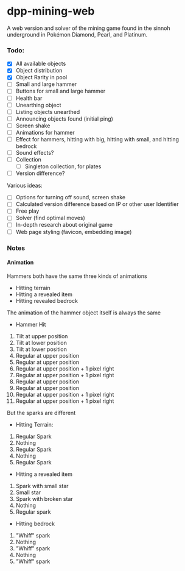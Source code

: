 # dpp-mining-web
A web version and solver of the mining game found in the sinnoh underground in Pokémon Diamond, Pearl, and Platinum.

### Todo:
- [x] All available objects
- [x] Object distribution
- [x] Object Rarity in pool
- [ ] Small and large hammer
- [ ] Buttons for small and large hammer
- [ ] Health bar
- [ ] Unearthing object
- [ ] Listing objects unearthed
- [ ] Announcing objects found (initial ping)
- [ ] Screen shake
- [ ] Animations for hammer
- [ ] Effect for hammers, hitting with big, hitting with small, and hitting bedrock
- [ ] Sound effects?
- [ ] Collection
    - [ ] Singleton collection, for plates
- [ ] Version difference?

Various ideas:
- [ ] Options for turning off sound, screen shake
- [ ] Calculated version difference based on IP or other user Identifier
- [ ] Free play
- [ ] Solver (find optimal moves)
- [ ] In-depth research about original game
- [ ] Web page styling (favicon, embedding image)

### Notes

#### Animation

Hammers both have the same three kinds of animations
- Hitting terrain
- Hitting a revealed item
- Hitting revealed bedrock

The animation of the hammer object itself is always the same
- Hammer Hit
1. Tilt at upper position
2. Tilt at lower position
3. Tilt at lower position
4. Regular at upper position
5. Regular at upper position
6. Regular at upper position + 1 pixel right
7. Regular at upper position + 1 pixel right
8. Regular at upper position
9. Regular at upper position
10. Regular at upper position + 1 pixel right
11. Regular at upper position + 1 pixel right

But the sparks are different

- Hitting Terrain: 
1. Regular Spark
2. Nothing
3. Regular Spark
4. Nothing
5. Regular Spark

- Hitting a revealed item
1. Spark with small star
2. Small star
3. Spark with broken star
4. Nothing
5. Regular spark

- Hitting bedrock
1. "Whiff" spark
2. Nothing
3. "Whiff" spark
4. Nothing
5. "Whiff" spark